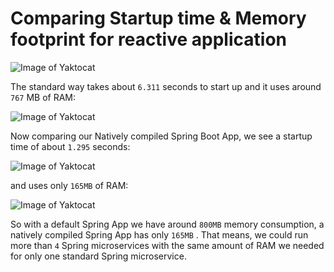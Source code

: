 <h1>Comparing Startup time & Memory footprint for reactive application</h1>

![Image of Yaktocat](src="/pantbrajesh/springboot-graalvm/blob/master/reactive-h2/images/StandardBootTime.png?raw=true")

The standard way takes about ```6.311``` seconds to start up and it uses around ```767``` MB of RAM:

![Image of Yaktocat](src="pantbrajesh/springboot-graalvm/blob/master/reactive-h2/images/StandarMemory.png?raw=true")

Now comparing our Natively compiled Spring Boot App, we see a startup time of about ```1.295``` seconds:

![Image of Yaktocat](src="/pantbrajesh/springboot-graalvm/blob/master/reactive-h2/images/NativeBootTime.png?raw=true")

and uses only ```165MB``` of RAM:

![Image of Yaktocat](src="/pantbrajesh/springboot-graalvm/blob/master/reactive-h2/images/NativeMemory.png?raw=true")

So with a default Spring App we have around ```800MB``` memory consumption, a natively compiled Spring App has only ```165MB``` . 
That means, we could run more than ```4``` Spring microservices with the same amount of RAM we needed for only one standard Spring microservice.

